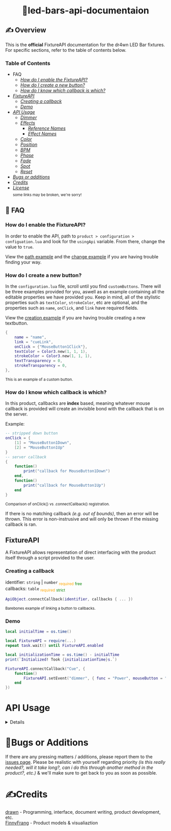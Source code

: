 
﻿<h1 align="center">👥led-bars-api-documentaion</h1>

## ✍️ Overview
This is the **official** FixtureAPI documentation for the dr4wn LED Bar fixtures. For specific sections, refer to the table of contents below.

### Table of Contents
- FAQ
	- [*How do I enable the FixtureAPI?*](#how-do-i-enable-the-fixtureapi)
	- [*How do I create a new button?*](#how-do-i-create-a-new-button)
	- [*How do I know which callback is which?*](#how-do-i-know-which-callback-is-which)
- [*FixtureAPI*](#fixtureapi)
	- [*Creating a callback*](#creating-a-callback)
	- [*Demo*](#demo)
- [*API Usage*](#api-usage)
	- [*Dimmer*](#dimmer)
	- [*Effects*](#effects)
		- [*Reference Names*](#reference-names)
		- [*Effect Names*](#effect-names)
	- [*Color*](#color)
	- [*Position*](#position)
	- [*BPM*](#bpm)
	- [*Phase*](#phase)
	- [*Fade*](#fade)
	- [*Spot*](#spot)
	- [*Reset*](#reset)
- [*Bugs or additions*](#bugs-or-additions)
- [*Credits*](#credits)
- [*License*](#license) 
<br><sub>some links may be broken, we're sorry!</sub>

## 💭 FAQ

### How do I enable the FixtureAPI?
In order to enable the API, path to `product > configuration > configuation.lua` and look for the `usingApi` variable. From there, change the value to `true`.

View the [path example](./content/path-to-configuration.gif) and the [change example](./content/change-api-status.gif) if you are having trouble finding your way.

### How do I create a new button?
In the `configuration.lua` file, scroll until you find `customButtons`. There will be three examples provided for you, aswell as an example containing all the editable properties we have provided you. Keep in mind, all of the stylistic properties such as `textColor`, `strokeColor`, etc are optional, and the properties such as `name`, `onClick`, and `link` have required fields.

View the [creation example](./content/create-new-button.gif) if you are having trouble creating a new textbutton.

```lua
{
	name = "name",
	link = "cueLink",
	onClick = {"MouseButton1Click"},
	textColor = Color3.new(1, 1, 1),
	strokeColor = Color3.new(1, 1, 1),
	textTransparency = 0,
	strokeTransparency = 0,
},
```
<sub>This is an example of a custom button.</sub>

### How do I know which callback is which?
In this product, callbacks are **index** based, meaning whatever mouse callback is provided will create an invisible bond with the callback that is on the server.

Example:
```lua
-- stripped down button
onClick = {
	[1] = "MouseButton1Down",
	[2] = "MouseButton1Up"
}
-- server callback
{
	function()
		print("callback for MouseButton1Down")
	end,
	function()
		print("callback for MouseButton1Up")
	end
}
```
<sub>Comparison of onClick{} vs .connectCallback() registration.</sub>


If there is no matching callback *(e.g. out of bounds)*, then an error will be thrown. This error is non-instrusive and will only be thrown if the missing callback is ran.


## FixtureAPI
A FixtureAPI allows representation of direct interfacing with the product itself through a script provided to the user.

### Creating a callback
identifier: `string` | `number` <sub><span style="color:orange">required</span></sub> <sub><span style="color:green">free</span></sub><br>
callbacks: `table` <sub><span style="color:orange">required</span></sub> <sub><span style="color:green">strict</span></sub><br>

```lua
ApiObject.connectCallback(identifier, callbacks { ... })
```
<sub>Barebones example of linking a button to callbacks.</sub>

### Demo
```lua
local initialTime = os.time()

local FixtureAPI = require(...)
repeat task.wait() until FixtureAPI.enabled

local initializationTime = os.time() - initialTime
print(`Initialized! Took {initializationTime}s.`)

FixtureAPI.connectCallback("Cue", {
	function()
		FixtureAPI.setEvent("dimmer", { func = "Power", mouseButton = "MouseButton1Click", lightOn = true })
	end
})
```

# API Usage
<details>

## Dimmer
<details>  
<summary>Dimmer Button Table</summary>
    
| func          | mouseButton      | lightOn  |
| ------------- | ---------------- | -------- |
| **Power**     | MouseButton1Down | true     |
|               | MouseButton2Down | false    |
|               | MouseButton1Up   | false    |
|               |                  |          |
| **Fade In**   | MouseButton1Down | true     |
|               |                  |          |
| **Fade Out**  | MouseButton1Down | false    |
|               |                  |          |
| **Pulse A/B** | MouseButton1Down | false    |
|               | MouseButton2Down | false    |
|               |                  |          |
| **Fade A/B**  | MouseButton1Down | true     |
|               | MouseButton2Down | true     |
|               | MouseButton1Up   | false    |
|               | MouseButton2Up   | false    |
|               |                  |          |
| **Hold A/B**  | MouseButton1Down | true     |
|               | MouseButton2Down | true     |
|               | MouseButton1Up   | false    |
|               | MouseButton2Up   | false    |
|               |                  |          |
| **Hold L/R**  | MouseButton2Down | true     |
|               | MouseButton1Down | true     |
|               | MouseButton1Up   | false    |
|               | MouseButton2Up   | false    |

Please refer to the example below for further clarification. <br> 
---
Refer to the chart to implement different functionality. In order to see what mouse button click does what, interface with the panel directly before choosing your `mouseButton` field.
```lua
ApiObject.setEvent("dimmer", { func = "Power", mouseButton = "MouseButton1Down", lightOn = true })
```

</details>

## Effects
Due to the nature of how the carousel was programmed, interfacing with effects is not as simple as one may imagine, and you will need to refer to a table in order to correctly write the name down.

In the effects pool, there is an incremental value in the top right of every effect button. This number does not represent the number of the effect, but rather the number *minus* three, so you will have to account that into any effect you are trying to toggle.

Additionally, there is an alphabetical value at the beginning of every effect, starting at a & ending at z.

### Reference Names
```lua
"a_Random Strobe", "b_Random Fade", "c_Strobe", "d_Effect_1" "e_Effect_2", "f_Effect_3", "g_Effect_4", "h_Effect_5", "i_Effect_6", "j_Effect_7", "k_Effect_8", "l_Effect_9", "m_Effect_10", "n_Effect_11", "o_Effect_12", "p_Effect_13", "q_Effect_14", "r_Effect_15", "s_Effect_16", "t_Effect_17", "u_Effect_18", "v_Effect_19", "w_Effect_20", "x_Effect_21", "y_Effect_22", "z_Effect_23" 
```
<sub>Pathing directly to the button within the panel is an option, but this option makes it easier. This only applies to "buttonReference."</sub>

### Effect Names
```lua
"Random Strobe", "Random Fade", "Strobe" "Effect_1", "Effect_2", "Effect_3", "Effect_4", "Effect_5", "Effect_6", "Effect_7", "Effect_8", "Effect_9", "Effect_10", "Effect_11", "Effect_12", "Effect_13", "Effect_14", "Effect_15", "Effect_16", "Effect_17", "Effect_18", "Effect_19", "Effect_20", "Effect_21", "Effect_22", "Effect_23" 
```
<sub>All "Effect_x" names carry the same naming mechanism. This only applies to "effectName."</sub>

**Example Below**:
```lua
ApiObject.setEvent("effect", {
	effects = {
		{
			effectName = "Random Strobe",
			buttonReference = "a_Random Strobe",
			on = true
		},
		{
			effectName = "Effect_1",
			buttonReference = "d_Effect_1",
			on = true
		},
	}
})
```

## Color
**IMPORTANT** Syntax is very different and very meticulous due to the nature of how __bad__ things can go if they are not replicated correctly. In order to do even/odd patterns you will need to send separate commands.

colorMode: `string` <sub><span style="color:orange">required</span></sub> <sub><span style="color:green">strict</span></sub><br>
color: `Color3` <sub><span style="color:orange">required</span></sub> <sub><span style="color:green">strict</span></sub><br>

Available modes to set for `colorMode` are `all`, `even`, and `odd`.

```lua
ApiObject.setEvent("color", { colorMode = "all", Color3.new(1, 1, 1)})
```

To create an even/odd color, follow this mechanism:
```lua
ApiObject.setEvent("color", { colorMode = "even", Color3.new(1, 0, 1)})
ApiObject.setEvent("color", { colorMode = "odd", Color3.new(0, 1, 0)})
```

## Position
Allows for the manipulation of various bpm  values. Available bpm values that can be controlled are `dimmer`, `movement`, & `color`.

positionIndex `number` <sub><span style="color:orange">required</span></sub> <sub><span style="color:green">strict</span></sub><br>


```lua
ApiObject.setEvent("position", positionIndex)
```

## ColorFX
Allows for the manipulation of several effects within the `color` category.

color `Color3` <sub><span style="color:orange">required</span></sub> <sub><span style="color:green">strict</span></sub><br>


```lua
ApiObject.setEvent("colorfx", color)
```

## BPM
Allows for the manipulation of various bpm  values. Available bpm values that can be controlled are `dimmer`, `movement`, & `color`.

valueName: `string` <sub><span style="color:orange">required</span></sub> <sub><span style="color:green">strict</span></sub><br>
value: `number` <sub><span style="color:orange">required</span></sub> <sub><span style="color:green">strict</span></sub>

```lua
ApiObject.setEvent("bpm", { valueName = name, value = value })
```

## Phase
Allows for the manipulation of various phase values. Available phase values that can be controlled are `dimmer`, `movement`, & `color`.

phaseName: `string` <sub><span style="color:orange">required</span></sub> <sub><span style="color:green">strict</span></sub><br>
value: `number` <sub><span style="color:orange">required</span></sub> <sub><span style="color:green">strict</span></sub>

```lua
ApiObject.setEvent("phase", { phaseName = name, value = value })
```

## Fade
This function allows you to modify the fade time of the fixture, controlling the speed at which transitions between different states occur.

value: `number` <sub><span style="color:orange">required</span></sub> <sub><span style="color:green">strict</span></sub>

```lua
ApiObject.setEvent("fade", { value = value })
```

## Spot
This feature provides the ability to enable or disable the spotlight functionality within the fixture.

spotValue: `boolean` <sub><span style="color:orange">required</span></sub> <sub><span style="color:green">strict</span></sub>

```lua
ApiObject.setEvent("spot", spotValue)
```

## Reset
This resets the entire fixture, restoring it to its default state.

```lua
ApiObject.setEvent("reset")
```
</details>

## 
# 👾Bugs or Additions
 
 If there are any pressing matters / additions, please report them to the [issues page](https://github.com/dr4wn/fixture-api-docs/issues). Please be realistic with yourself regarding priority *(is this really needed?, will it take long?, can i do this through another method in the product?, etc.)* & we'll make sure to get back to you as soon as possible. 
 
 
# ✍️Credits
 
 [drawn](https://github.com/dr4wn) - Programming, interface, document writing, product development, etc.<br>
 [FinnyFrang](https://roblox.com/profile/1) - Product models & visualiaztion
 
